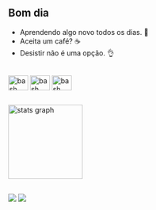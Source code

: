 ## Bom dia

- Aprendendo algo novo todos os dias. 🌱
- Aceita um café? ☕
- Desistir não é uma opção. 👌

  
<div style="display: inline_block"><br>
  <img align="center" src="https://cdn.cdnlogo.com/logos/c/27/c.svg" height="30" width="40" alt="bash logo"/>
  <img align="center" src="https://cdn.jsdelivr.net/gh/devicons/devicon/icons/php/php-plain.svg" height="30" width="40" alt="bash logo">
  <img align="center" src="https://cdn.jsdelivr.net/gh/devicons/devicon/icons/html5/html5-original.svg" height="30" width="40" alt="bash logo">
</div>

##

<div>
  <img src="https://github-readme-stats.vercel.app/api?hide_title=true&hide_rank=false&show_icons=true&include_all_commits=true&count_private=true&disable_animations=false&theme=transparent&locale=en&hide_border=true&username=CgDourado" height="150" alt="stats graph"/>
</div>

##

<div> 
  <a href="https://instagram.com/caiogdourado" target="_blank"><img src="https://img.shields.io/badge/-Instagram-%23E4405F?style=for-the-badge&logo=instagram&logoColor=white" target="_blank"></a> 
  <a href="https://www.linkedin.com/in/caio-dourado-242b6226b" target="_blank"><img src="https://img.shields.io/badge/-LinkedIn-%230077B5?style=for-the-badge&logo=linkedin&logoColor=white" target="_blank"></a> 
</div>

